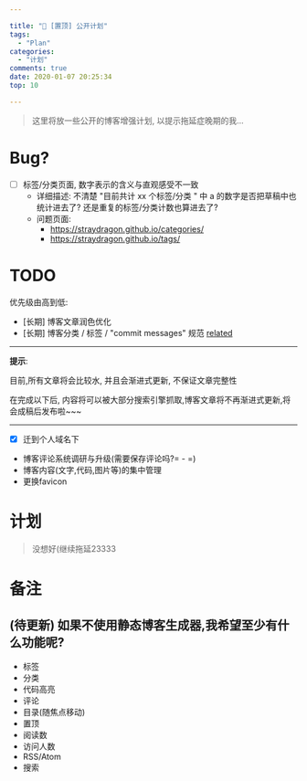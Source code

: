 ```yaml
---

title: "🚨 [置顶] 公开计划"
tags:
  - "Plan"
categories:
  - "计划"
comments: true
date: 2020-01-07 20:25:34
top: 10

---
```


> 这里将放一些公开的博客增强计划, 以提示拖延症晚期的我...

<!--more-->

# Bug?
- [ ] 标签/分类页面, 数字表示的含义与直观感受不一致
  - 详细描述: 不清楚 "目前共计 xx 个标签/分类 " 中 a 的数字是否把草稿中也统计进去了? 还是重复的标签/分类计数也算进去了?
  - 问题页面:
    - https://straydragon.github.io/categories/
    - https://straydragon.github.io/tags/

# TODO
优先级由高到低:
- \[长期\] 博客文章润色优化
- \[长期\] 博客分类 / 标签 / "commit messages" 规范 [related](https://straydragon.github.io/2019/12/09/what-is-a-good-tech-blog/)

---

**提示**:

目前,所有文章将会比较水, 并且会渐进式更新, 不保证文章完整性

在完成以下后, 内容将可以被大部分搜索引擎抓取,博客文章将不再渐进式更新,将会成稿后发布啦~~~

---

- [x] 迁到个人域名下
- 博客评论系统调研与升级(需要保存评论吗?= - =)
- 博客内容(文字,代码,图片等)的集中管理
- 更换favicon

# 计划
> 没想好(继续拖延23333

# 备注
## (待更新) 如果不使用静态博客生成器,我希望至少有什么功能呢?
- 标签
- 分类
- 代码高亮
- 评论
- 目录(随焦点移动)
- 置顶
- 阅读数
- 访问人数
- RSS/Atom
- 搜索
